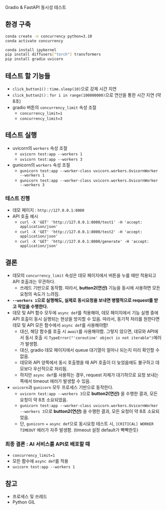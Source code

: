 Gradio & FastAPI 동시성 테스트

## 환경 구축
```sh
conda create -n concurrency python=3.10
conda activate concurrency

conda install ipykernel
pip install diffusers["torch"] transformers
pip install gradio uvicorn
```

## 테스트 할 기능들
- `click_button1()` : `time.sleep(10)`으로 강제 시간 지연
- `click_button2()` : `for i in range(100000000)`으로 연산을 통한 시간 지연 (약 8초)
- gradio 버튼의 `concurrency_limit` 속성 조절
  - `concurrency_limit=1`
  - `concurrency_limit=3`

## 테스트 실행
- uvicorn의 `workers` 속성 조절
  - `uvicorn test:app --workers 1`
  - `uvicorn test:app --workers 3`
- gunicorn의 `workers` 속성 조절
  - `gunicorn test:app --worker-class uvicorn.workers.UvicornWorker --workers 1`
  - `gunicorn test:app --worker-class uvicorn.workers.UvicornWorker --workers 3`

### 테스트 진행
- 데모 페이지 : `http://127.0.0.1:8000`
- API 호출 예시
  - `curl -X 'GET' 'http://127.0.0.1:8000/test1' -H 'accept: application/json'`
  - `curl -X 'GET' 'http://127.0.0.1:8000/test2' -H 'accept: application/json'`
  - `curl -X 'GET' 'http://127.0.0.1:8000/generate' -H 'accept: application/json'`

## 결론
- 데모의 `concurrency_limit` 속성은 데모 페이지에서 버튼을 누를 때만 적용되고 API 호출과는 무관하다.
  - 쓰레드 기반으로 동작함. 따라서, **button2(연산)** 기능을 동시에 사용하면 모든 요청의 속도가 느려짐.
- **`--workers 1`으로 실행해도, 실제로 동시요청을 보내면 병렬적으로 request를 받고 작업을 수행한다.**
- 데모 및 API 함수 모두에 `async def`를 적용해야, 데모 페이지에서 기능 실행 중에 API 호출이 동시 실행되는 현상을 방지할 수 있음. 따라서, 동기적 처리를 원한다면 데모 및 API 모든 함수에서 `async def`를 사용해야함!
  - 대신, 해당 함수를 호출 시 `await`를 사용해야함. 그렇지 않으면, 데모와 API에서 동시 호출 시 `TypeError("'coroutine' object is not iterable")`에러가 발생함.
  - 대신, gradio 데모 페이지에서 queue 대기열이 얼마나 되는지 미리 확인할 수 없음.
  - 데모와 API 양쪽에서 동시 호출했을 때 API 호출이 더 늦었음에도 불구하고 데모보다 우선적으로 처리됨.
  - 하지만 `async def`를 사용하는 경우, request 자체가 대기하므로 요청 보내는 쪽에서 timeout 에러가 발생할 수 있음.
- `uvicorn`과 `gunicorn` 모두 프로세스 기반으로 동작한다.
  - `uvicorn test:app --workers 3`으로 **button2(연산)** 을 수행한 결과, 모든 요청이 약 8초 소요되었음.
  - `gunicorn test:app --worker-class uvicorn.workers.UvicornWorker --workers 3`으로 **button2(연산)** 을 수행한 결과, 모든 요청이 약 8초 소요되었음.
  - 단, `gunicorn` + `async def`으로 동시요청 테스트 시, `[CRITICAL] WORKER TIMEOUT` 에러가 자주 발생함. (timeout 설정 default가 빡빡한듯)

### 최종 결론 : AI 서비스를 API로 배포할 때
- `concurrency_limit=1`
- 모든 함수에 `async def`를 적용
- `uvicorn test:app --workers 1`

## 참고
- 프로세스 및 쓰레드
- Python GIL